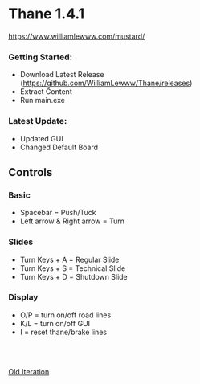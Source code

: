 # Thane 1.4.1
https://www.williamlewww.com/mustard/

### Getting Started:
- Download Latest Release (https://github.com/WilliamLewww/Thane/releases)
- Extract Content
- Run main.exe

### Latest Update:
- Updated GUI
- Changed Default Board

## Controls
### Basic
- Spacebar = Push/Tuck
- Left arrow & Right arrow = Turn

### Slides
- Turn Keys + A = Regular Slide
- Turn Keys + S = Technical Slide
- Turn Keys + D = Shutdown Slide

### Display
- O/P = turn on/off road lines
- K/L = turn on/off GUI
- I = reset thane/brake lines

<br><br>

[Old Iteration](https://github.com/WilliamLewww/Hotdog)
